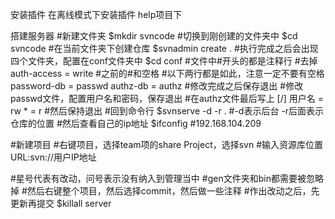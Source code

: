 安装插件
在离线模式下安装插件
help项目下


搭建服务器
#新建文件夹
	$mkdir svncode
#切换到刚创建的文件夹中
	$cd svncode
#在当前文件夹下创建仓库
	$svnadmin create .
#执行完成之后会出现四个文件夹，配置在conf文件夹中
	$cd conf
#文件中\#开头的都是注释行
#去掉
	auth-access = write
#之前的\#和空格
#以下两行都是如此，注意一定不要有空格
	password-db = passwd
	authz-db = authz
#修改完成之后保存退出
#修改passwd文件，配置用户名和密码，保存退出
#在authz文件最后写上
	[/]
	用户名 = rw
	* = r
#然后保持退出
#回到命令行
	$svnserve -d -r .
#-d表示后台 -r后面表示仓库的位置
#然后查看自己的ip地址
	$ifconfig
#192.168.104.209

#新建项目
#右键项目，选择team项的share Project，选择svn
#输入资源库位置
URL:svn://用户IP地址


#星号代表有改动，问号表示没有纳入到管理当中
#gen文件夹和bin都需要被忽略掉
#然后右键整个项目，然后选择commit，然后做一些注释
#作出改动之后，先更新再提交
	$killall server


	
	 

